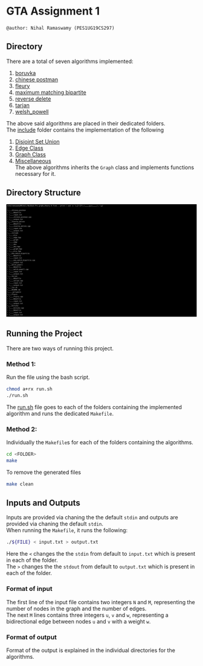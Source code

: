 # GTA Assignment 1

```
@author: Nihal Ramaswamy (PES1UG19CS297)
```

## Directory
There are a total of seven algorithms implemented: <br>
1.  [boruvka](./boruvka) <br>
2.  [chinese postman](./chinese_postman) <br>
3.  [fleury](./fleury) <br>
4.  [maximum matching bipartite](./max_match_bipartite) <br>
5.  [reverse delete](./reverse_delete) <br>
6.  [tarjan](./tarjan) <br>
7.  [welsh_powell](./welsh_powell) <br>
<!-- -->
The above said algorithms are placed in their dedicated folders. <br>
The [include](./include) folder contains the implementation of the following <br>
1.  [Disjoint Set Union](./include/dsu.hpp) <br>
2.  [Edge Class](./include/edge.hpp) <br>
3.  [Graph Class](./include/graph.hpp) <br>
4.  [Miscellaneous](./include/misc.hpp) <br>
The above algorithms inherits the `Graph` class and implements functions necessary for it. <br>


## Directory Structure
![Directory Structure](./directory_structure.png)

## Running the Project
There are two ways of running this project. <br>

### Method 1:
Run the file using the bash script. <br>
```bash
chmod a+rx run.sh
./run.sh
```
The [run.sh](./run.sh) file goes to each of the folders containing the implemented algorithm and runs the dedicated `Makefile`. <br>

### Method 2:
Individually the `Makefile`s for each of the folders containing the algorithms. <br>
```bash
cd <FOLDER>
make
```
To remove the generated files <br>
```bash
make clean
```

## Inputs and Outputs
Inputs are provided via chaning the the default `stdin` and outputs are provided via chaning the default `stdin`. <br>
When running the `Makefile`, it runs the following: <br>
```bash
./${FILE} < input.txt > output.txt
```
Here the `<` changes the the `stdin` from default to `input.txt` which is present in each of the folder. <br>
The `>` changes the the `stdout` from default to `output.txt` which is present in each of the folder. <br>

### Format of input
The first line of the input file contains two integers `N` and `M`, representing the number of nodes in the graph and the number of edges. <br>
The next `M` lines contains three integers `u`, `v` and `w`, representing a bidirectional edge between nodes `u` and `v` with a weight `w`. <br>

### Format of output
Format of the output is explained in the individual directories for the algorithms. <br>

